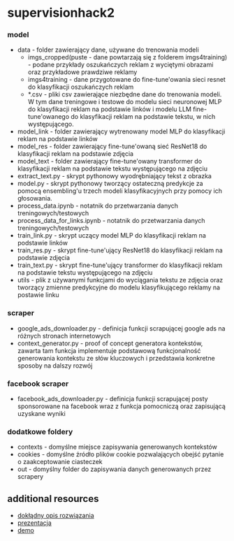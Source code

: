 # supervisionhack2

### model
- data - folder zawierający dane, używane do trenowania modeli
  - imgs_cropped(puste - dane powtarzają się z folderem imgs4training) - podane przykłady oszukańczych reklam z wyciętymi obrazami oraz przykładowe prawdziwe reklamy
  - imgs4training - dane przygotowane do fine-tune'owania sieci resnet do klasyfikacji oszukańczych reklam
  - \*.csv - pliki csv zawierające niezbędne dane do trenowania modeli. W tym dane treningowe i testowe do modelu sieci neuronowej MLP do klasyfikacji reklam na podstawie linków i modelu LLM fine-tune'owanego do klasyfikacji reklam na podstawie tekstu, w nich występującego.
- model_link - folder zawierający wytrenowany model MLP do klasyfikacji reklam na podstawie linków
- model_res - folder zawierający fine-tune'owaną sieć ResNet18 do klasyfikacji reklam na podstawie zdjęcia
- model_text - folder zawierający fine-tune'owany transformer do klasyfikacji reklam na podstawie tekstu występującego na zdjęciu
- extract_text.py - skrypt pythonowy wyodrębniający tekst z obrazka
- model.py - skrypt pythonowy tworzący ostateczną predykcje za pomocą ensembling'u trzech modeli klasyfikacyjnych przy pomocy ich głosowania.
- process_data.ipynb - notatnik do przetwarzania danych treningowych/testowych
- process_data_for_links.ipynb - notatnik do przetwarzania danych treningowych/testowych
- train_link.py - skrypt uczący model MLP do klasyfikacji reklam na podstawie linków
- train_res.py - skrypt fine-tune'ujący ResNet18 do klasyfikacji reklam na podstawie zdjęcia
- train_text.py - skrypt fine-tune'ujący transformer do klasyfikacji reklam na podstawie tekstu występującego na zdjęciu
- utils - plik z używanymi funkcjami do wyciągania tekstu ze zdjęcia oraz tworzący zmienne predykcyjne do modelu klasyfikującego reklamy na postawie linku

### scraper
- google_ads_downloader.py - definicja funkcji scrapującej google ads na różnych stronach internetowych
- context_generator.py - proof of concept generatora kontekstów, zawarta tam funkcja implementuje podstawową funkcjonalność generowania kontekstu ze słów kluczowych i przedstawia konkretne sposoby na dalszy rozwój

### facebook scraper
- facebook_ads_downloader.py - definicja funkcji scrapującej posty sponsorowane na facebook wraz z funkcja pomocniczą oraz zapisującą uzyskane wyniki

### dodatkowe foldery
- contexts - domyślne miejsce zapisywania generowanych kontekstów
- cookies - domyślne źródło plików cookie pozwalających obejść pytanie o zaakceptowanie ciasteczek
- out - domyślny folder do zapisywania danych generowanych przez scrapery

## additional resources
- [dokłądny opis rozwiązania](https://docs.google.com/document/d/1hgswUGwWvL0UOdvEzNAXys6WnAkctzCMzsYkIpZYoNw/edit?usp=sharing)
- [prezentacja](https://docs.google.com/presentation/d/1-aE9_-ChqbvelpSjYNWnZRLZexz0tYKmPQzA3XEJ9ZY/edit?usp=sharing)
- [demo](https://youtu.be/nK5qRgMl_a4)
